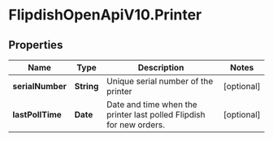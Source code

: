 # FlipdishOpenApiV10.Printer

## Properties
Name | Type | Description | Notes
------------ | ------------- | ------------- | -------------
**serialNumber** | **String** | Unique serial number of the printer | [optional] 
**lastPollTime** | **Date** | Date and time when the printer last polled Flipdish for new orders. | [optional] 


